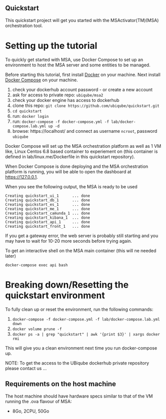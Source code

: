 Quickstart
------------------------------------

This quickstart project will get you started with the MSActivator(TM)(MSA) orchestration tool.


# Setting up the tutorial
To quickly get started with MSA, use Docker Compose to set up an environment to host the MSA server and some entities to be managed. 

Before starting this tutorial, first install [Docker](https://docs.docker.com/install/) on your machine. Next install [Docker Compose](https://docs.docker.com/compose/install/) on your machine.

1. check your dockerhub account password - or create a new account
2. ask for access to private repo: `ubiqube/msa2`
3. check your docker engine has access to dockerhub
4. clone this repo: `git clone https://github.com/ubiqube/quickstart.git`
5. `cd quickstart`
6. run: `docker login`
7. run: `docker-compose -f docker-compose.yml -f lab/docker-compose.lab.yml up -d `
8. browse: https://localhost/ and connect as username `ncroot`, password `ubiqube`

Docker Compose will set up the MSA orchestration platform as well as 1 VM like, Linux Centos 6.8 based container to experiement on (this container is defined in lab/linux.me/Dockerfile in this quickstart repository).  

When Docker Compose is done deploying and the MSA orchestration platform is running, you will be able to open the dashboard at https://127.0.0.1. 

When you see the following output, the MSA is ready to be used

```
Creating quickstart_ui_1      ... done
Creating quickstart_db_1      ... done
Creating quickstart_es_1      ... done
Creating quickstart_me_1      ... done
Creating quickstart_camunda_1 ... done
Creating quickstart_kibana_1  ... done
Creating quickstart_api_1     ... done
Creating quickstart_front_1   ... done
```

If you get a gateway error, the web server is probably still starting and you may have to wait for 10-20 more seconds before trying again.

To get an interactive shell on the MSA main container (this will ne needed later)
```
docker-compose exec api bash
```

# Breaking down/Resetting the quickstart environment
To fully clean up or reset the environment, run the following commands:

1. `docker-compose -f docker-compose.yml -f lab/docker-compose.lab.yml down`
2. `docker volume prune -f`
3. `docker ps -a | grep "quickstart" | awk '{print $3}' | xargs docker rmi`

This will give you a clean environment next time you run docker-compose up.

NOTE: To get the access to the UBiqube dockerhub private repository please contact us ...

Requirements on the host machine
--------------------------------

The host machine should have hardware specs similar to that
of the VM running the .ova flavour of MSA:

- 8Go, 2CPU, 50Go
